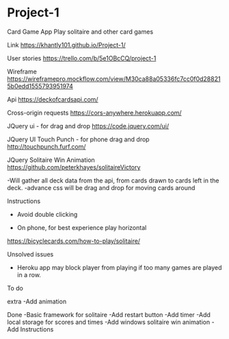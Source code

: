 # Project-1

Card Game App
Play solitaire and other card games

Link
https://khantly101.github.io/Project-1/

User stories
https://trello.com/b/5e1OBcCQ/project-1

Wireframe
https://wireframepro.mockflow.com/view/M30ca88a05336fc7cc0f0d288215b0edd1555793951974

Api 
https://deckofcardsapi.com/

Cross-origin requests
https://cors-anywhere.herokuapp.com/

JQuery ui - for drag and drop
https://code.jquery.com/ui/

JQuery UI Touch Punch - for phone drag and drop
http://touchpunch.furf.com/

JQuery Solitaire Win Animation 
https://github.com/peterkhayes/solitaireVictory

-Will gather all deck data from the api, from cards drawn to cards left in the deck.
-advance css will be drag and drop for moving cards around

Instructions
- Avoid double clicking

- On phone, for best experience play horizontal

https://bicyclecards.com/how-to-play/solitaire/

Unsolved issues

- Heroku app may block player from playing if too many games are played in a row.

To do

extra
-Add animation

Done
-Basic framework for solitaire
-Add restart button
-Add timer
-Add local storage for scores and times
-Add windows solitaire win animation
-Add Instructions
